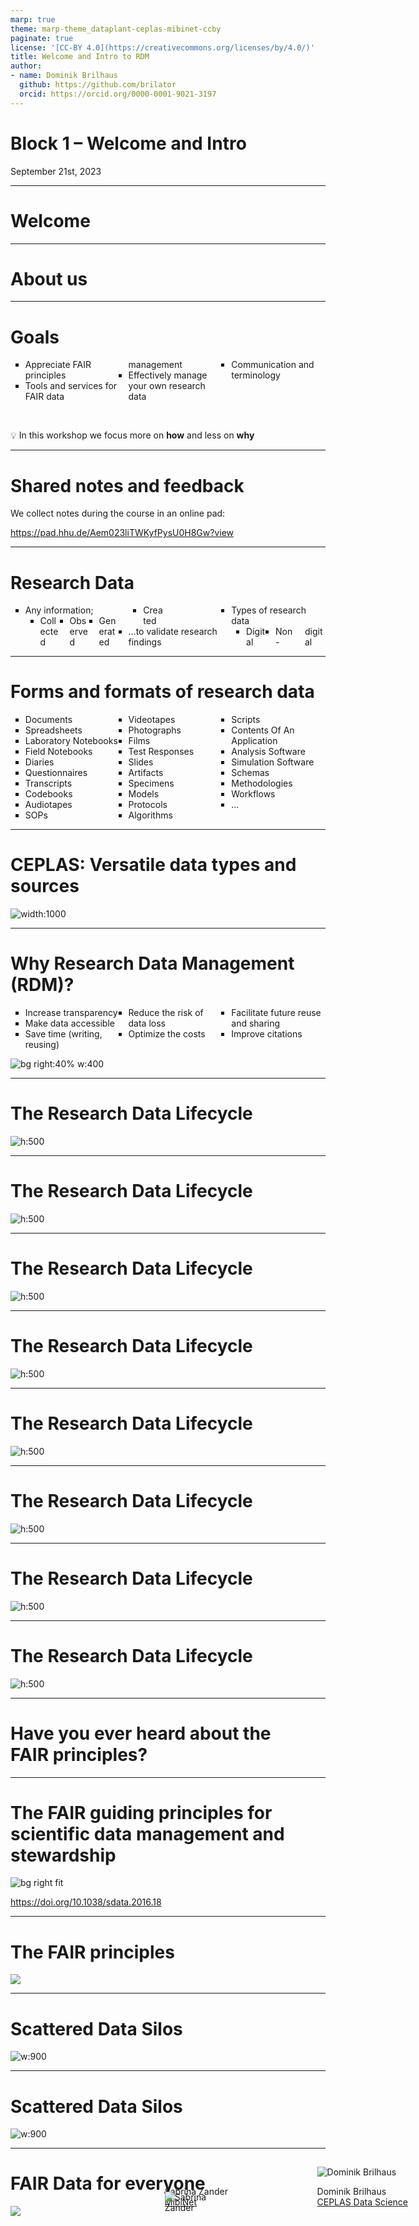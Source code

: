 ```yaml
---
marp: true
theme: marp-theme_dataplant-ceplas-mibinet-ccby
paginate: true
license: '[CC-BY 4.0](https://creativecommons.org/licenses/by/4.0/)'
title: Welcome and Intro to RDM
author:
- name: Dominik Brilhaus
  github: https://github.com/brilator
  orcid: https://orcid.org/0000-0001-9021-3197
---
```



# Block 1 &ndash; Welcome and Intro

<style scoped>section {background: none; background-color: white}</style>
<!-- _paginate: false -->

September 21st, 2023
 

<div style="position: fixed; bottom: 10%; right: 40%;">
  <div class="profile-picture">
    <img src="https://www.biological-data-science.hhu.de/fileadmin/_processed_/8/c/csm_Sabrina_Zander_3c8daca973.jpg" alt="Sabrina Zander" style="position:absolute; height: auto; width: auto; top:65%; left: 0%; transform:translateY(-50%);"> 
  </div>

  <div>

  Sabrina Zander <br> [MibiNet](https://www.sfb1535.hhu.de/projects/research-area-z/z03)
  </div>
</div>

<div style="position: fixed; bottom: 10%; right: 10%;">
  <div class="profile-picture">
    <img src="https://www.ceplas.eu/fileadmin/_processed_/d/c/csm_Brilhaus_Dominik_4fd48a61a2.jpeg" alt="Dominik Brilhaus">
  </div>

  <div>

  Dominik Brilhaus <br> [CEPLAS Data Science](https://www.ceplas.eu/en/research/data-science-and-data-management/)

  </div>

</div>

---

# Welcome

---

# About us



---

# Goals

- Appreciate FAIR principles
- Tools and services for FAIR data management
- Effectively manage your own research data
- Communication and terminology

<br>
  
  :bulb: In this workshop we focus more on **how** and less on **why**

---

# Shared notes and feedback

We collect notes during the course in an online pad:

https://pad.hhu.de/Aem023liTWKyfPysU0H8Gw?view




---

# Research Data

- Any information;
  - Collected
  - Observed
  - Generated
  - Created
- ...to validate research findings
- Types of research data
  - Digital
  - Non-digital

---

# Forms and formats of research data

<style scoped>
ul {
  column-count: 3;
  list-style-type: square;
}
</style>

- Documents
- Spreadsheets
- Laboratory Notebooks
- Field Notebooks
- Diaries
- Questionnaires
- Transcripts
- Codebooks
- Audiotapes
- SOPs
- Videotapes
- Photographs
- Films
- Test Responses
- Slides
- Artifacts
- Specimens
- Models
- Protocols
- Algorithms
- Scripts
- Contents Of An Application
- Analysis Software
- Simulation Software
- Schemas
- Methodologies
- Workflows
- ...

---

# CEPLAS: Versatile data types and sources <!-- fit -->

![width:1000](./../../../img/dataTypes_img1.png)

---

# Why Research Data Management (RDM)?

- Increase transparency
- Make data accessible
- Save time (writing, reusing)
- Reduce the risk of data loss
- Optimize the costs
- Facilitate future reuse and sharing
- Improve citations

![bg right:40% w:400](./../../../img/comic_futureself.png)

---

# The Research Data Lifecycle

![h:500](./../../../img/ResearchDataLifecycle_seq1.png)

---

# The Research Data Lifecycle

![h:500](./../../../img/ResearchDataLifecycle_seq2.png)

---

# The Research Data Lifecycle

![h:500](./../../../img/ResearchDataLifecycle_seq3.png)

---

# The Research Data Lifecycle

![h:500](./../../../img/ResearchDataLifecycle_seq4.png)

---

# The Research Data Lifecycle

![h:500](./../../../img/ResearchDataLifecycle_seq5.png)

---

# The Research Data Lifecycle

![h:500](./../../../img/ResearchDataLifecycle_seq6.png)

---

# The Research Data Lifecycle

![h:500](./../../../img/ResearchDataLifecycle_seq7.png)

---

# The Research Data Lifecycle 

![h:500](./../../../img/ResearchDataLifecycle_seq9.png)

<!-- ################# -->
<!-- Source to following slide(s) -->
<!-- ./bricks/exercise_014_fair.md -->
<!-- ################# -->


---

# Have you ever heard about the <br> **FAIR principles**?

<style scoped>
section {
  text-align: center;
  background: #F9CD69;
}
section::after {
  display: none;
}
footer {
  display: none;
}
</style>


<!-- 
Exercise: Association map
-->

<!-- ################# -->
<!-- Source to following slide(s) -->
<!-- ./bricks/lesson_018_FAIR_intro.md -->
<!-- ################# -->


<!-- TODO

- Illustrate the development since
- tentatively touch on the implications
  - researchers
  - infrastructures
  - stakeholders

 -->

---

# The FAIR guiding principles for scientific data management and stewardship

![bg right fit](./../../../img/FAIR_Principles_002.svg)

https://doi.org/10.1038/sdata.2016.18


---

# The FAIR principles

<style scoped>

section p img {
width: 1100px;
height: 450px;
object-fit: cover;
/* object-position: 100% 100%; */
}
</style>

![](./../../../img/FAIR_Benefits.png)


---

# Scattered Data Silos
 
![w:900](./../../../img/data_fragmentation_CEPLAS_seq1.png)

---

# Scattered Data Silos

![w:900](./../../../img/data_fragmentation_CEPLAS_seq2.png)

---

# FAIR Data for everyone

<style scoped>

section p img {
width: 1300px;
height: 350px;
object-fit: cover;
/* object-position: 100% 100%; */
}
</style>

![](./../../../img/FAIR_unFAIR_Stories.png)

